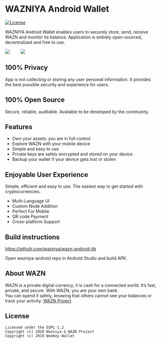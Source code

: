 WAZNIYA Android Wallet
======================

[![License](https://img.shields.io/badge/license-EUPL--1.2-red)](https://opensource.org/licenses/EUPL-1.2)

WAZNIYA Android Wallet enables users to securely store, send, receive WAZN and monitor its balance. Application is entirely open-sourced, decentralized and free to use.

<img src="https://wazniya.com/downloads/wazniya-screen1.png">	&nbsp;	&nbsp;	&nbsp;	&nbsp;	<img src="https://wazniya.com/downloads/wazniya-screen2.png">

## 100% Privacy

App is not collecting or storing any user personal information.
It provides the best possible security and experience for users.

## 100% Open Source

Secure, reliable, auditable. Available to be developed by the community.

## Features

- Own your assets: you are in full control
- Explore WAZN with your mobile device
- Simple and easy to use
- Private keys are safely encrypted and stored on your device
- Backup your wallet if your device gets lost or stolen

## Enjoyable User Experience

Simple, efficient and easy to use. The easiest way to get started with cryptocurrencies.

- Multi-Language UI
- Custom Node Addition
- Perfect For Mobile
- QR code Payment
- Cross-platform Support

## Build instructions

https://github.com/wazniya/wazn-android-lib

Open wazniya-android repo in Android Studio and build APK.

## About WAZN

WAZN is a private digital currency, it is cash for a connected world. It’s fast, private, and secure. With WAZN, you are your own bank.  
You can spend it safely, knowing that others cannot see your balances or track your activity. [WAZN Project](https://wazn.io)

## License
```
Licensed under the EUPL-1.2
Copyright (c) 2020 Wazniya & WAZN Project
Copyright (c) 2019 WooKey Wallet
```
